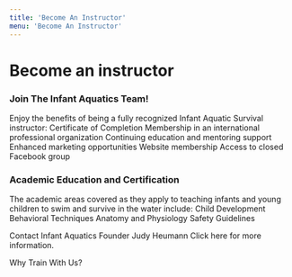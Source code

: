 ```yaml
---
title: 'Become An Instructor'
menu: 'Become An Instructor'
---
```


# Become an instructor

### Join The Infant Aquatics Team!
Enjoy the benefits of being a fully recognized Infant Aquatic Survival instructor:
Certificate of Completion
Membership in an international professional organization
Continuing education and mentoring support
Enhanced marketing opportunities
Website membership
Access to closed Facebook group
 
### Academic Education and Certification
The academic areas covered as they apply to teaching infants and young children to swim and survive in the water include:
Child Development
Behavioral Techniques
Anatomy and Physiology
Safety Guidelines


Contact Infant Aquatics Founder Judy Heumann
Click here for more information.

Why Train With Us?